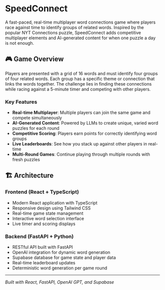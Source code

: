 # SpeedConnect

A fast-paced, real-time multiplayer word connections game where players race against time to identify groups of related words. Inspired by the popular NYT Connections puzzle, SpeedConnect adds competitive multiplayer elements and AI-generated content for when one puzzle a day is not enough.

## 🎮 Game Overview

Players are presented with a grid of 16 words and must identify four groups of four related words. Each group has a specific theme or connection that links the words together. The challenge lies in finding these connections while racing against a 5-minute timer and competing with other players.

### Key Features

- **Real-time Multiplayer**: Multiple players can join the same game and compete simultaneously
- **AI-Generated Content**: Powered by LLMs to create unique, varied word puzzles for each round
- **Competitive Scoring**: Players earn points for correctly identifying word groups
- **Live Leaderboards**: See how you stack up against other players in real-time
- **Multi-Round Games**: Continue playing through multiple rounds with fresh puzzles

## 🏗️ Architecture

### Frontend (React + TypeScript)
- Modern React application with TypeScript
- Responsive design using Tailwind CSS
- Real-time game state management
- Interactive word selection interface
- Live timer and scoring displays

### Backend (FastAPI + Python)
- RESTful API built with FastAPI
- OpenAI integration for dynamic word generation
- Supabase database for game state and player data
- Real-time leaderboard updates
- Deterministic word generation per game round


---

*Built with React, FastAPI, OpenAI GPT, and Supabase*